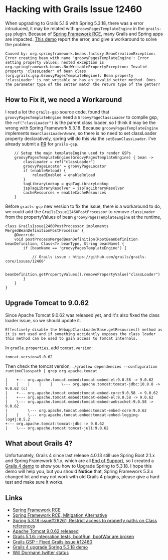 # Hacking with Grails Issue 12460

When upgrading to Grails 5.1.6 with Spring 5.3.18, there was a error intruduced, it may be related with `groovyPagesTemplateEngine` in the `grails-gsp` plugin.
Because of [Spring Framework RCE](https://spring.io/blog/2022/03/31/spring-framework-rce-early-announcement), many Grails and Spring apps are impacted. [This demo](https://github.com/rainboyan/grails-issue-12460-demo) report the error, and give a workaround to solve the problem.

```
Caused by: org.springframework.beans.factory.BeanCreationException: Error creating bean with name 'groovyPagesTemplateEngine': Error setting property values; nested exception is org.springframework.beans.NotWritablePropertyException: Invalid property 'classLoader' of bean class [org.grails.gsp.GroovyPagesTemplateEngine]: Bean property 'classLoader' is not writable or has an invalid setter method. Does the parameter type of the setter match the return type of the getter?
```

## How to Fix it, we need a Workaround

I read a lot the `grails-gsp` source code, found that `groovyPagesTemplateEngine` need a `GroovyPageClassLoader` to compile gsp, the `ref("classLoader")` is the parent class loader, so I think it may be the wrong with Spring Framework 5.3.18. Because `groovyPagesTemplateEngine` implements `BeanClassLoaderAware`, so there is no need to set classLoader property declaratively, spring will do this via the `setBeanClassLoader`. I've already submit a [PR](https://github.com/grails/grails-gsp/pull/257) for `grails-gsp`.

```
    // Setup the main templateEngine used to render GSPs
    groovyPagesTemplateEngine(GroovyPagesTemplateEngine) { bean ->
        classLoader = ref("classLoader")
        groovyPageLocator = groovyPageLocator
        if (enableReload) {
            reloadEnabled = enableReload
        }
        tagLibraryLookup = gspTagLibraryLookup
        jspTagLibraryResolver = jspTagLibraryResolver
        cacheResources = enableCacheResources
    }
```

Before `grails-gsp` new version to fix the issue, there is a workaround to do, we could add the `GrailsIssue12460PostProcessor` to remove `classLoader` from the propertyValues of bean `groovyPagesTemplateEngine` at the runtime,

```
class GrailsIssue12460PostProcessor implements MergedBeanDefinitionPostProcessor {
    @Override
    void postProcessMergedBeanDefinition(RootBeanDefinition beanDefinition, Class<?> beanType, String beanName) {
        if (beanName == 'groovyPagesTemplateEngine') {
            
            // Grails issue : https://github.com/grails/grails-core/issues/12460'
            
            beanDefinition.getPropertyValues().removePropertyValue("classLoader")
        }
    }
}
```

## Upgrade Tomcat to 9.0.62

Since Apache Tomcat 9.0.62 was released yet, and it's also fixed the class loader issue, so we should update it.  

```
Effectively disable the WebappClassLoaderBase.getResources() method as it is not used and if something accidently exposes the class loader this method can be used to gain access to Tomcat internals.
```

In `gradle.properties`, add `tomcat.version`:

```
tomcat.version=9.0.62
```

Then check the tomcat version, `./gradlew dependencies --configuration runtimeClasspath | grep org.apache.tomcat`

```
|    +--- org.apache.tomcat.embed:tomcat-embed-el:9.0.58 -> 9.0.62
|    |    |    |    |    \--- org.apache.tomcat:tomcat-jdbc:10.0.8 -> 9.0.62 (c)
|    +--- org.apache.tomcat.embed:tomcat-embed-core:9.0.58 -> 9.0.62
|    +--- org.apache.tomcat.embed:tomcat-embed-el:9.0.58 -> 9.0.62
|    \--- org.apache.tomcat.embed:tomcat-embed-websocket:9.0.58 -> 9.0.62
|         \--- org.apache.tomcat.embed:tomcat-embed-core:9.0.62
|    |    \--- org.apache.tomcat.embed:tomcat-embed-logging-log4j:8.5.2
+--- org.apache.tomcat:tomcat-jdbc -> 9.0.62
|    \--- org.apache.tomcat:tomcat-juli:9.0.62
```

## What about Grails 4?

Unfortunately, Grails 4 since last release 4.0.13 still use Spring Boot 2.1.x and Spring Framework 5.1.x, which are all [End of Support](https://spring.io/projects/spring-boot#support), so I created a [Grails 4 demo](https://github.com/rainboyan/grails4-upgrade-spring-demo) to show you how to Upgrade Spring to 5.3.18. I hope this demo will help you, but you should **Notice** that, Spring Framework 5.3.x changed lot and may not work with old Grails 4 plugins, please give a hard test and make sure it works.

## Links
- [Spring Framework RCE](https://spring.io/blog/2022/03/31/spring-framework-rce-early-announcement)
- [Spring Framework RCE, Mitigation Alternative](https://spring.io/blog/2022/04/01/spring-framework-rce-mitigation-alternative)
- [Spring 5.3.18 issue#28261, Restrict access to property paths on Class references](https://github.com/spring-projects/spring-framework/issues/28261)
- [Apache Tomcat 9.0.62 released](https://tomcat.apache.org/tomcat-9.0-doc/changelog.html#Tomcat_9.0.62_(remm))
- [Grails 5.1.6: integration tests, bootRun, bootWar are broken](https://github.com/grails/grails-core/issues/12460)
- [Grails GSP - Fixed Grails issue #12460](https://github.com/grails/grails-gsp/pull/257)
- [Grails 4 upgrade Spring 5.3.18 demo](https://github.com/rainboyan/grails4-upgrade-spring-demo)
- [Will Dormann twitter status](https://twitter.com/wdormann/status/1509372145394200579)